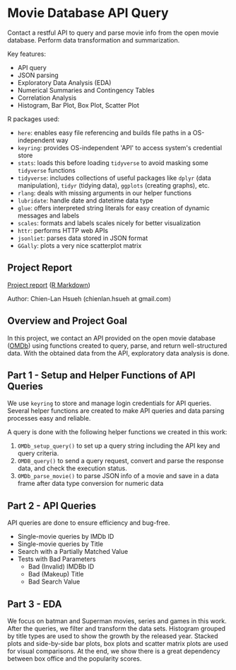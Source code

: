 # Movie Database API Query

Contact a restful API to query and parse movie info from the open movie database. Perform data transformation and summarization.

Key features:

- API query
- JSON parsing
- Exploratory Data Analysis (EDA)
- Numerical Summaries and Contingency Tables
- Correlation Analysis
- Histogram, Bar Plot, Box Plot, Scatter Plot

R packages used:

- `here`: enables easy file referencing and builds file paths in a OS-independent way
- `keyring`: provides OS-independent 'API' to access system's credential store
- `stats`: loads this before loading `tidyverse` to avoid masking some `tidyverse` functions
- `tidyverse`: includes collections of useful packages like `dplyr` (data manipulation), `tidyr` (tidying data),  `ggplots` (creating graphs), etc.
- `rlang`: deals with missing arguments in our helper functions
- `lubridate`: handle date and datetime data type
- `glue`: offers interpreted string literals for easy creation of dynamic messages and labels
- `scales`: formats and labels scales nicely for better visualization
- `httr`: performs HTTP web APIs
- `jsonliet`: parses data stored in JSON format
- `GGally`: plots a very nice scatterplot matrix 

## Project Report

[Project report](./project1_v9.md) ([R Markdown](./project1_v9.Rmd))

Author: Chien-Lan Hsueh (chienlan.hsueh at gmail.com)

## Overview and Project Goal

In this project, we contact an API provided on the open movie database ([OMDb](https://www.omdbapi.com/)) using functions created to query, parse, and return well-structured data. With the obtained data from the API, exploratory data analysis is done.

## Part 1 - Setup and Helper Functions of API Queries

We use `keyring` to store and manage login credentials for API queries. Several helper functions are created to make API queries and data parsing processes easy and reliable. 

A query is done with the following helper functions we created in this work:

1. `OMDb_setup_query()` to set up a query string including the API key and query criteria.
1. `OMDB_query()` to send a query request, convert and parse the response data, and check the execution status. 
1. `OMDb_parse_movie()` to parse JSON info of a movie and save in a data frame after data type conversion for numeric data

## Part 2 - API Queries

API queries are done to ensure efficiency and bug-free. 

- Single-movie queries by IMDb ID
- Single-movie queries by Title
- Search with a Partially Matched Value
- Tests with Bad Parameters
  - Bad (Invalid) IMDBb ID
  - Bad (Makeup) Title
  - Bad Search Value

## Part 3 - EDA

We focus on batman and Superman movies, series and games in this work. After the queries, we filter and transform the data sets. Histogram grouped by title types are used to show the growth by the released year. Stacked plots and side-by-side bar plots, box plots and scatter matrix plots are used for visual comparisons. At the end, we show there is a great dependency between box office and the popularity scores.
